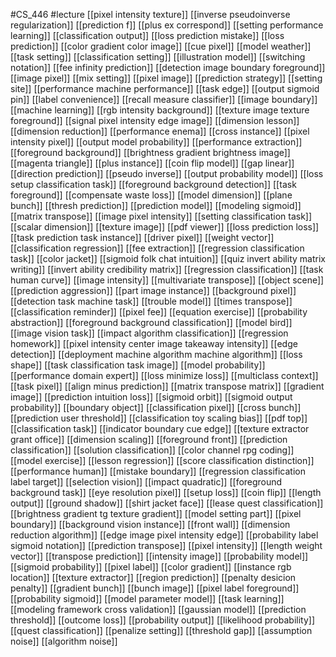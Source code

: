 #CS_446
#lecture
[[pixel intensity texture]]
[[inverse pseudoinverse regularization]]
[[prediction f]]
[[plus ex correspond]]
[[setting performance learning]]
[[classification output]]
[[loss prediction mistake]]
[[loss prediction]]
[[color gradient color image]]
[[cue pixel]]
[[model weather]]
[[task setting]]
[[classification setting]]
[[illustration model]]
[[switching notation]]
[[fee infinity prediction]]
[[detection image boundary foreground]]
[[image pixel]]
[[mix setting]]
[[pixel image]]
[[prediction strategy]]
[[setting site]]
[[performance machine performance]]
[[task edge]]
[[output sigmoid pin]]
[[label convenience]]
[[recall measure classifier]]
[[image boundary]]
[[machine learning]]
[[rgb intensity background]]
[[texture image texture foreground]]
[[signal pixel intensity edge image]]
[[dimension lesson]]
[[dimension reduction]]
[[performance enema]]
[[cross instance]]
[[pixel intensity pixel]]
[[output model probability]]
[[performance extraction]]
[[foreground background]]
[[brightness gradient brightness image]]
[[magenta triangle]]
[[plus instance]]
[[coin flip model]]
[[gap linear]]
[[direction prediction]]
[[pseudo inverse]]
[[output probability model]]
[[loss setup classification task]]
[[foreground background detection]]
[[task foreground]]
[[compensate waste loss]]
[[model dimension]]
[[plane bunch]]
[[thresh prediction]]
[[prediction model]]
[[modeling sigmoid]]
[[matrix transpose]]
[[image pixel intensity]]
[[setting classification task]]
[[scalar dimension]]
[[texture image]]
[[pdf viewer]]
[[loss prediction loss]]
[[task prediction task instance]]
[[driver pixel]]
[[weight vector]]
[[classification regression]]
[[fee extraction]]
[[regression classification task]]
[[color jacket]]
[[sigmoid folk chat intuition]]
[[quiz invert ability matrix writing]]
[[invert ability credibility matrix]]
[[regression classification]]
[[task human curve]]
[[image intensity]]
[[multivariate transpose]]
[[object scene]]
[[prediction aggression]]
[[part image instance]]
[[background pixel]]
[[detection task machine task]]
[[trouble model]]
[[times transpose]]
[[classification reminder]]
[[pixel fee]]
[[equation exercise]]
[[probability abstraction]]
[[foreground background classification]]
[[model bird]]
[[image vision task]]
[[impact algorithm classification]]
[[regression homework]]
[[pixel intensity center image takeaway intensity]]
[[edge detection]]
[[deployment machine algorithm machine algorithm]]
[[loss shape]]
[[task classification task image]]
[[model probability]]
[[performance domain expert]]
[[loss minimize loss]]
[[multiclass context]]
[[task pixel]]
[[align minus prediction]]
[[matrix transpose matrix]]
[[gradient image]]
[[prediction intuition loss]]
[[sigmoid orbit]]
[[sigmoid output probability]]
[[boundary object]]
[[classification pixel]]
[[cross bunch]]
[[prediction user threshold]]
[[classification toy scaling bias]]
[[pdf top]]
[[classification task]]
[[indicator boundary cue edge]]
[[texture extractor grant office]]
[[dimension scaling]]
[[foreground front]]
[[prediction classification]]
[[solution classification]]
[[color channel rpg coding]]
[[model exercise]]
[[lesson regression]]
[[score classification distinction]]
[[performance human]]
[[mistake boundary]]
[[regression classification label target]]
[[selection vision]]
[[impact quadratic]]
[[foreground background task]]
[[eye resolution pixel]]
[[setup loss]]
[[coin flip]]
[[length output]]
[[ground shadow]]
[[shirt jacket face]]
[[lease quest classification]]
[[brightness gradient tg texture gradient]]
[[model setting part]]
[[pixel boundary]]
[[background vision instance]]
[[front wall]]
[[dimension reduction algorithm]]
[[edge image pixel intensity edge]]
[[probability label sigmoid notation]]
[[prediction transpose]]
[[pixel intensity]]
[[length weight vector]]
[[transpose prediction]]
[[intensity image]]
[[probability model]]
[[sigmoid probability]]
[[pixel label]]
[[color gradient]]
[[instance rgb location]]
[[texture extractor]]
[[region prediction]]
[[penalty desicion penalty]]
[[gradient bunch]]
[[bunch image]]
[[pixel label foreground]]
[[probability sigmoid]]
[[model parameter model]]
[[task learning]]
[[modeling framework cross validation]]
[[gaussian model]]
[[prediction threshold]]
[[outcome loss]]
[[probability output]]
[[likelihood probability]]
[[quest classification]]
[[penalize setting]]
[[threshold gap]]
[[assumption noise]]
[[algorithm noise]]
